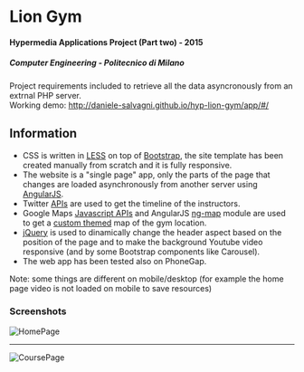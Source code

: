 # Lion Gym
#### Hypermedia Applications Project (Part two) - 2015
##### Computer Engineering - Politecnico di Milano

Project requirements included to retrieve all the data asyncronously from an extrnal PHP server.   
Working demo: http://daniele-salvagni.github.io/hyp-lion-gym/app/#/


## Information

- CSS is written in [LESS](http://lesscss.org/) on top of [Bootstrap](http://getbootstrap.com/), the site template has been created manually from scratch and it is fully responsive.
- The website is a "single page" app, only the parts of the page that changes are loaded asynchronously from another server using [AngularJS](https://angularjs.org/).
- Twitter [APIs](https://dev.twitter.com/rest/reference/get/statuses/user_timeline) are used to get the timeline of the instructors.
- Google Maps [Javascript APIs](https://developers.google.com/maps/documentation/javascript/) and AngularJS [ng-map](http://ngmap.github.io/) module are used to get a [custom themed](https://developers.google.com/maps/documentation/javascript/styling) map of the gym location.
- [jQuery](https://jquery.com/) is used to dinamically change the header aspect based on the position of the page and to make the background Youtube video responsive (and by some Bootstrap components like Carousel).
- The web app has been tested also on PhoneGap.

Note: some things are different on mobile/desktop (for example the home page video is not loaded on mobile to save resources)

### Screenshots

![HomePage](http://i.imgur.com/sQ55YRw.png)

******

![CoursePage](http://i.imgur.com/HPC64tr.png)
